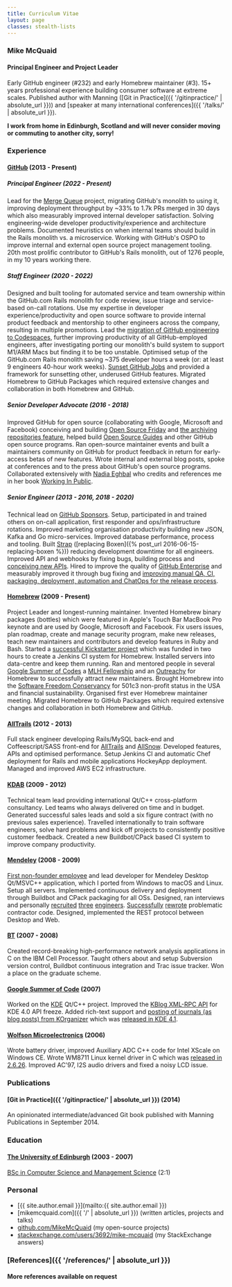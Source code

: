 ```yaml
---
title: Curriculum Vitae
layout: page
classes: stealth-lists
---
```

### Mike McQuaid

#### Principal Engineer and Project Leader

Early GitHub engineer (#232) and early Homebrew maintainer (#3). 15+ years professional experience building consumer software at extreme scales. Published author with Manning ([Git in Practice]({{ '/gitinpractice/' | absolute_url }})) and [speaker at many international conferences]({{ '/talks/' | absolute_url }}).

**I work from home in Edinburgh, Scotland and will never consider moving or commuting to another city, sorry!**

### Experience

#### [GitHub](http://github.com/) (2013 - Present)

##### Principal Engineer (2022 - Present)

Lead for the [Merge Queue](https://docs.github.com/en/repositories/configuring-branches-and-merges-in-your-repository/configuring-pull-request-merges/managing-a-merge-queue) project, migrating GitHub's monolith to using it, improving deployment throughput by ~33% to 1.7k PRs merged in 30 days which also measurably improved internal developer satisfaction. Solving engineering-wide developer productivity/experience and architecture problems. Documented heuristics on when internal teams should build in the Rails monolith vs. a microservice. Working with GitHub's OSPO to improve internal and external open source project management tooling. 20th most prolific contributor to GitHub's Rails monolith, out of 1276 people, in my 10 years working there.

##### Staff Engineer (2020 - 2022)

Designed and built tooling for automated service and team ownership within the GitHub.com Rails monolith for code review, issue triage and service-based on-call rotations. Use my expertise in developer experience/productivity and open source software to provide internal product feedback and mentorship to other engineers across the company, resulting in multiple promotions. Lead the [migration of GitHub engineering to Codespaces](https://github.blog/2021-08-11-githubs-engineering-team-moved-codespaces/), further improving productivity of all GitHub-employed engineers, after investigating porting our monolith's build system to support M1/ARM Macs but finding it to be too unstable. Optimised setup of the GitHub.com Rails monolith saving ~375 developer hours a week (or: at least 9 engineers 40-hour work weeks). [Sunset GitHub Jobs](https://github.blog/changelog/2021-04-19-deprecation-notice-github-jobs-site/) and provided a framework for sunsetting other, underused GitHub features. Migrated Homebrew to GitHub Packages which required extensive changes and collaboration in both Homebrew and GitHub.

##### Senior Developer Advocate (2016 - 2018)

Improved GitHub for open source (collaborating with Google, Microsoft and Facebook) conceiving and building [Open Source Friday](https://opensourcefriday.com) and [the archiving repositories feature](https://github.blog/2017-11-08-archiving-repositories/), helped build [Open Source Guides](https://opensource.guide) and other GitHub open source programs. Ran open-source maintainer events and built a maintainers community on GitHub for product feedback in return for early-access betas of new features. Wrote internal and external blog posts, spoke at conferences and to the press about GitHub's open source programs. Collaborated extensively with [Nadia Eghbal](https://nadiaeghbal.com) who credits and references me in her book [Working In Public](https://www.amazon.co.uk/dp/0578675862/).

##### Senior Engineer (2013 - 2016, 2018 - 2020)

 Technical lead on [GitHub Sponsors](https://github.com/sponsors/). Setup, participated in and trained others on on-call application, first responder and ops/infrastructure rotations. Improved marketing organisation productivity building new JSON, Kafka and Go micro-services. Improved database performance, process and tooling. Built [Strap](https://github.com/MikeMcQuaid/strap) ([replacing Boxen]({% post_url 2016-06-15-replacing-boxen %})) reducing development downtime for all engineers. Improved API and webhooks by fixing bugs, building process and [conceiving new APIs](https://developer.github.com/changes/2016-02-24-commit-reference-sha-api/). Hired to improve the quality of [GitHub Enterprise](https://github.com/enterprise) and measurably improved it through bug fixing and [improving manual QA, CI, packaging, deployment, automation and ChatOps for the release process](https://github.blog/2015-10-06-runnable-documentation/).

#### [Homebrew](https://github.com/Homebrew/homebrew/) (2009 - Present)

Project Leader and longest-running maintainer. Invented Homebrew binary packages (bottles) which were featured in Apple's Touch Bar MacBook Pro keynote and are used by Google, Microsoft and Facebook. Fix users issues, plan roadmap, create and manage security program, make new releases, teach new maintainers and contributors and develop features in Ruby and Bash. Started a [successful Kickstarter project](https://www.kickstarter.com/projects/homebrew/brew-test-bot) which was funded in two hours to create a Jenkins CI system for Homebrew. Installed servers into data-centre and keep them running. Ran and mentored people in several [Google Summer of Codes](https://summerofcode.withgoogle.com) a [MLH Fellowship](https://fellowship.mlh.io) and an [Outreachy](https://www.outreachy.org) for Homebrew to successfully attract new maintainers. Brought Homebrew into the [Software Freedom Conservancy](https://sfconservancy.org) for 501c3 non-profit status in the USA and financial sustainability. Organised first ever Homebrew maintainer meeting. Migrated Homebrew to GitHub Packages which required extensive changes and collaboration in both Homebrew and GitHub.

#### [AllTrails](https://www.alltrails.com) (2012 - 2013)

Full stack engineer developing Rails/MySQL back-end and Coffeescript/SASS front-end for [AllTrails](https://www.alltrails.com) and [AllSnow](https://web.archive.org/web/20150502025831/http://allsnow.com/?). Developed features, APIs and optimised performance. Setup Jenkins CI and automatic Chef deployment for Rails and mobile applications HockeyApp deployment. Managed and improved AWS EC2 infrastructure.

#### [KDAB](http://kdab.com/) (2009 - 2012)

Technical team lead providing international Qt/C++ cross-platform consultancy. Led teams who always delivered on time and in budget. Generated successful sales leads and sold a six figure contract (with no previous sales experience). Travelled internationally to train software engineers, solve hard problems and kick off projects to consistently positive customer feedback. Created a new Buildbot/CPack based CI system to improve company productivity.

#### [Mendeley](https://www.mendeley.com/?interaction_required=false) (2008 - 2009)

[First non-founder employee](https://blog.mendeley.com/start-up-life/mike-arthur-joins-team-mendeley/) and lead developer for Mendeley Desktop Qt/MSVC++ application, which I ported from Windows to macOS and Linux. Setup all servers. Implemented continuous delivery and deployment through Buildbot and CPack packaging for all OSs. Designed, ran interviews and personally [recruited](https://blog.mendeley.com/start-up-life/introducing-fred-amir-and-a-bond-villain/) [three](https://blog.mendeley.com/academic-life/an-excellent-euroscience-adventure-part-ii/) [engineers](https://blog.mendeley.com/research-miscellanea/a-new-knight-joins-mendeleys-round-table/). [Successfully](https://blog.mendeley.com/academic-features/mendeley-desktop-the-mvc-strikes-back/) [rewrote](https://blog.mendeley.com/2008/11/04/mendeley-desktop-the-about-dialogue-and-the-refactor/) problematic contractor code. Designed, implemented the REST protocol between Desktop and Web.

#### [BT](http://www.bt.com/) (2007 - 2008)

Created record-breaking high-performance network analysis applications in C on the IBM Cell Processor. Taught others about and setup Subversion version control, Buildbot continuous integration and Trac issue tracker. Won a place on the graduate scheme.

#### [Google Summer of Code](http://code.google.com/soc/) (2007)

Worked on the [KDE](http://www.kde.org/) Qt/C++ project. Improved the [KBlog XML-RPC API](https://web.archive.org/web/20190303012538/https://api.kde.org/4.12-api/kdepimlibs-apidocs/kblog/html/index.html) for KDE 4.0 API freeze. Added rich-text support and [posting of journals (as blog posts) from KOrganizer](http://mikemcquaid.com/2008/09/27/kde-blog-from-korganizer-howto/) which was [released in KDE 4.1](http://www.kde.org/announcements/4.1/).

#### [Wolfson Microelectronics](https://en.wikipedia.org/wiki/Wolfson_Microelectronics) (2006)

Wrote battery driver, improved Auxiliary ADC C++ code for Intel XScale on Windows CE. Wrote WM8711 Linux kernel driver in C which was [released in 2.6.26](https://github.com/torvalds/linux/commit/bd6d417743d941c3e5eabb21abbcac9737f11061). Improved AC'97, I2S audio drivers and fixed a noisy LCD issue.

### Publications

#### [Git in Practice]({{ '/gitinpractice/' | absolute_url }}) (2014)

An opinionated intermediate/advanced Git book published with Manning Publications in September 2014.

### Education

#### [The University of Edinburgh](http://www.ed.ac.uk/) (2003 - 2007)

[BSc in Computer Science and Management Science](http://www.inf.ed.ac.uk/undergraduate/csms.html) (2:1)

### Personal

* [{{ site.author.email }}](mailto:{{ site.author.email }})
* [mikemcquaid.com]({{ '/' | absolute_url }}) (written articles, projects and talks)
* [github.com/MikeMcQuaid](https://github.com/MikeMcQuaid) (my open-source projects)
* [stackexchange.com/users/3692/mike-mcquaid](http://stackexchange.com/users/3692/mike-mcquaid) (my StackExchange answers)

### [References]({{ '/references/' | absolute_url }})

#### More references available on request
